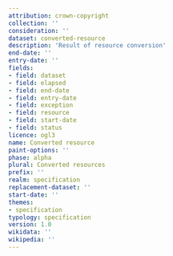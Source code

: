 ```yaml
---
attribution: crown-copyright
collection: ''
consideration: ''
dataset: converted-resource
description: 'Result of resource conversion'
end-date: ''
entry-date: ''
fields:
- field: dataset
- field: elapsed
- field: end-date
- field: entry-date
- field: exception
- field: resource
- field: start-date
- field: status
licence: ogl3
name: Converted resource
paint-options: ''
phase: alpha
plural: Converted resources
prefix: ''
realm: specification
replacement-dataset: ''
start-date: ''
themes:
- specification
typology: specification
version: 1.0
wikidata: ''
wikipedia: ''
---
```

